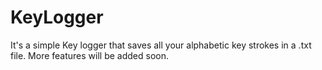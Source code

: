# KeyLogger

It's a simple Key logger that saves all your alphabetic key strokes in a .txt file. 
More features will be added soon.
